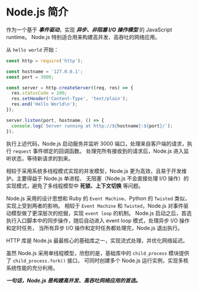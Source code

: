 # Node.js 简介

作为一个基于 **_事件驱动_**，实现 **_异步、非阻塞 I/O 操作模型_** 的 JavaScript runtime。
Node.js 特别适合用来构建高并发、高吞吐的网络应用。

从 `hello world` 开始：

```js
const http = require('http');

const hostname = '127.0.0.1';
const port = 3000;

const server = http.createServer((req, res) => {
  res.statusCode = 200;
  res.setHeader('Content-Type', 'text/plain');
  res.end('Hello World\n');
});

server.listen(port, hostname, () => {
  console.log(`Server running at http://${hostname}:${port}/`);
});
```

执行上述代码，Node.js 启动服务并监听 3000 端口，处理来自客户端的请求，执行 `request` 事件绑定的回调函数。
处理完所有接收到的请求后，Node.js 进入监听状态，等待新请求的到来。

相较于采用系统多线程模式实现的并发模型，Node.js 更为高效，且易于开发维护。主要得益于 Node.js 单进程、
无阻塞（Node.js 不会直接处理 I/O 操作）的实现模式，避免了多线程模型中 **死锁、上下文切换** 等问题。

Node.js 采用的设计思想和 Ruby 的 `Event Machine`、Python 的 `Twisted` 类似，实现上受到两者的影响。
相较于 `Event Machine` 和 `Twisted`，Node.js 对事件驱动模型做了更深层次的挖掘，实现 `event loop` 的机制。
Node.js 启动之后，首选执行入口脚本中的同步操作，随后自动进入 event loop 模式，处理异步 I/O 操作和定时任务，
当所有异步 I/O 操作和定时任务都处理完，Node.js 退出执行。

HTTP 库是 Node.js 最最核心的基础库之一，实现流式处理，并优化网络延迟。

虽然 Node.js 采用单线程模型，欣慰的是，基础库中的 `child_process` 模块提供了 `child_process.fork()` 接口，
可同时创建多个 Node.js 运行实例，实现多核系统性能的充分利用。

**_一句话，Node.js 是构建高并发、高吞吐网络应用的首选。_**
